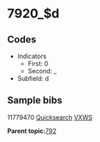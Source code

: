 # 7920\_$d

## Codes

-   Indicators
    -   First: 0
    -   Second: \_
-   Subfield: d

## Sample bibs

11779470 [Quicksearch](https://search.library.yale.edu/catalog/11779470) [VXWS](http://prodorbis.library.yale.edu:7014/vxws/GetHoldingsService?bibId=11779470)

**Parent topic:**[792](../../tags/792/792.md)

